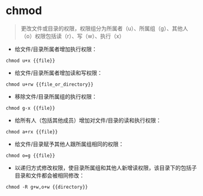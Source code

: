 # chmod

> 更改文件或目录的权限，权限组分为所属者（u）、所属组（g）、其他人（o）权限包括读（r）、写（w）、执行（x）

- 给文件/目录所属者增加执行权限：

`chmod u+x {{file}}`

- 给文件/目录所属者增加读和写权限：

`chmod u+rw {{file_or_directory}}`

- 移除文件/目录所属组的执行权限：

`chmod g-x {{file}}`

- 给所有人（包括其他成员）增加对文件/目录的读和执行权限：

`chmod a+rx {{file}}`

- 给文件/目录赋予其他人跟所属组相同的权限：

`chmod o=g {{file}}`

- 以递归方式修改权限，使目录所属组和其他人新增读权限，该目录下的包括子目录和文件都会被相同修改：

`chmod -R g+w,o+w {{directory}}`

[#]: contributors: ([David Ricardo Shen]，[大树.])